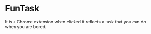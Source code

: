 # FunTask
It is a Chrome extension when clicked it reflects a task that you can do when you are bored.
